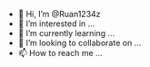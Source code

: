 - 👋 Hi, I’m @Ruan1234z
- 👀 I’m interested in ...
- 🌱 I’m currently learning ...
- 💞️ I’m looking to collaborate on ...
- 📫 How to reach me ...

<!---
Ruan1234z/Ruan1234z is a ✨ special ✨ repository because its `README.md` (this file) appears on your GitHub profile.
You can click the Preview link to take a look at your changes.
--->
